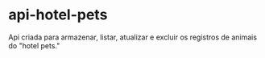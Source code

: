 # api-hotel-pets
Api criada para armazenar, listar, atualizar e excluir os registros de animais do "hotel pets."

